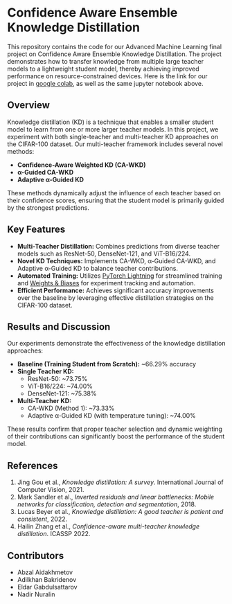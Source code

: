 # Confidence Aware Ensemble Knowledge Distillation

This repository contains the code for our Advanced Machine Learning final project on Confidence Aware Ensemble Knowledge Distillation. The project demonstrates how to transfer knowledge from multiple large teacher models to a lightweight student model, thereby achieving improved performance on resource-constrained devices. Here is the link for our project in [google colab](https://colab.research.google.com/drive/1-AGZT_O0GXv2tCBevjsHtVi0SWm422eZ?usp=sharing), as well as the same jupyter notebook above.

## Overview

Knowledge distillation (KD) is a technique that enables a smaller student model to learn from one or more larger teacher models. In this project, we experiment with both single-teacher and multi-teacher KD approaches on the CIFAR-100 dataset. Our multi-teacher framework includes several novel methods:

- **Confidence-Aware Weighted KD (CA-WKD)**
- **α-Guided CA-WKD**
- **Adaptive α-Guided KD**

These methods dynamically adjust the influence of each teacher based on their confidence scores, ensuring that the student model is primarily guided by the strongest predictions.

## Key Features

- **Multi-Teacher Distillation:** Combines predictions from diverse teacher models such as ResNet-50, DenseNet-121, and ViT-B16/224.
- **Novel KD Techniques:** Implements CA-WKD, α-Guided CA-WKD, and Adaptive α-Guided KD to balance teacher contributions.
- **Automated Training:** Utilizes [PyTorch Lightning](https://www.pytorchlightning.ai/) for streamlined training and [Weights & Biases](https://wandb.ai/) for experiment tracking and automation.
- **Efficient Performance:** Achieves significant accuracy improvements over the baseline by leveraging effective distillation strategies on the CIFAR-100 dataset.


## Results and Discussion

Our experiments demonstrate the effectiveness of the knowledge distillation approaches:

- **Baseline (Training Student from Scratch):** ~66.29% accuracy
- **Single Teacher KD:**
  - ResNet-50: ~73.75%
  - ViT-B16/224: ~74.00%
  - DenseNet-121: ~75.38%
- **Multi-Teacher KD:**
  - CA-WKD (Method 1): ~73.33%
  - Adaptive α-Guided KD (with temperature tuning): ~74.00%

These results confirm that proper teacher selection and dynamic weighting of their contributions can significantly boost the performance of the student model.

## References

1. Jing Gou et al., *Knowledge distillation: A survey*. International Journal of Computer Vision, 2021.
2. Mark Sandler et al., *Inverted residuals and linear bottlenecks: Mobile networks for classification, detection and segmentation*, 2018.
3. Lucas Beyer et al., *Knowledge distillation: A good teacher is patient and consistent*, 2022.
4. Hailin Zhang et al., *Confidence-aware multi-teacher knowledge distillation*. ICASSP 2022.

## Contributors

- Abzal Aidakhmetov
- Adilkhan Bakridenov
- Eldar Gabdulsattarov
- Nadir Nuralin
